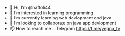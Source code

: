 - 👋 Hi, I’m @naftoli44
- 👀 I’m interested in learning programming
- 🌱 I’m currently learning web devlopment and java
- 💞️ I’m looking to collaborate on java app devlopment
- 📫 How to reach me ..
Telegram https://t.me/yegna_tv

